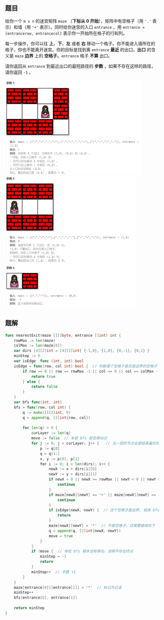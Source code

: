 ## 题目

给你一个 `m x n` 的迷宫矩阵 `maze` （**下标从 0 开始**），矩阵中有空格子（用 `'.'` 表示）和墙（用 `'+'` 表示）。同时给你迷宫的入口 `entrance` ，用 `entrance = [entrancerow, entrancecol]` 表示你一开始所在格子的行和列。

每一步操作，你可以往 **上**，**下**，**左** 或者 **右** 移动一个格子。你不能进入墙所在的格子，你也不能离开迷宫。你的目标是找到离 `entrance` **最近** 的出口。**出口** 的含义是 `maze` **边界** 上的 **空格子**。`entrance` 格子 **不算** 出口。

请你返回从 `entrance` 到最近出口的最短路径的 **步数** ，如果不存在这样的路径，请你返回 `-1` 。

<img src="1-1926.迷宫中离入口最近的出口.assets/image-20240302211557852.png" alt="image-20240302211557852" style="zoom:50%;" />

<img src="1-1926.迷宫中离入口最近的出口.assets/image-20240302211612708.png" alt="image-20240302211612708" style="zoom:50%;" />

## 题解

```go
func nearestExit(maze [][]byte, entrance []int) int {
    rowMax := len(maze)
    colMax := len(maze[0])
    var dirs [4][2]int = [4][2]int{ {-1,0}, {1,0}, {0,-1}, {0,1} } 
    minStep := 0
    var isEdge  func (int, int) bool 
    isEdge = func(row, col int) bool {  // 判断某个空格子是否是边界的空格子
        if row == 0 || row == rowMax -1 || col == 0 || col == colMax - 1 {
            return true
        } else {
            return false
        }
    }
    var bfs func(int, int)
    bfs = func(row, col int) {
        q := make([][2]int, 0)
        q = append(q, [2]int{row, col})

        for len(q) > 0 {
            curLayer := len(q)
            move := false  // 本层 bfs 是否移动过
            for j := 0; j < curLayer; j++ {   // 当一层的节点全部结束遍历时，层数(步数)++
                p := q[0]
                q = q[1:]
                x, y := p[0], p[1]
                for i := 0; i < len(dirs); i++ {
                    newX := x + dirs[i][0]
                    newY := y + dirs[i][1]
                    if newX < 0 || newX >= rowMax || newY < 0 || newY >= colMax {
                        continue
                    }
                    if maze[newX][newY] == '+' || maze[newX][newY] == '*' {  // 墙或者已经访问的空格子
                        continue
                    }
                    if isEdge(newX, newY) {  // 这个空格子是边界, 结束 bfs
                        return
                    }
                    maze[newX][newY] = '*'  // 不是空格子，还需要继续向下
                    q = append(q, [2]int{newX, newY})
                    move = true
                }
            }
            if !move {  // 本轮 bfs 根本没有移动，说明不存在终点
                minStep = -1
                return
            }
            minStep++  // 步数 +1
        }
    }
    maze[entrance[0]][entrance[1]] = '*'  // 标记为已读
    minStep++
    bfs(entrance[0], entrance[1])

    return minStep
}
```

